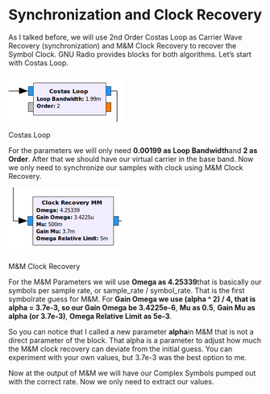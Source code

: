 # Synchronization and Clock Recovery

As I talked before, we will use 2nd Order Costas Loop as Carrier Wave Recovery \(synchronization\) and M&M Clock Recovery to recover the Symbol Clock. GNU Radio provides blocks for both algorithms. Let’s start with Costas Loop.

![](/assets/costas-loop-grc.png)

Costas Loop

For the parameters we will only need **0.00199 as Loop Bandwidth**and **2 as Order**. After that we should have our virtual carrier in the base band. Now we only need to synchronize our samples with clock using M&M Clock Recovery.

![](/assets/mm-recovery.png)

M&M Clock Recovery

For the M&M Parameters we will use **Omega as 4.25339**that is basically our symbols per sample rate, or sample\_rate / symbol\_rate. That is the first symbolrate guess for M&M. For **Gain Omega we use \(alpha ^ 2\) / 4, that is alpha = 3.7e-3, so our Gain Omega be 3.4225e-6**, **Mu as 0.5**, **Gain Mu as alpha \(or 3.7e-3\)**, **Omega Relative Limit as 5e-3**.

So you can notice that I called a new parameter **alpha**in M&M that is not a direct parameter of the block. That alpha is a parameter to adjust how much the M&M clock recovery can deviate from the initial guess. You can experiment with your own values, but 3.7e-3 was the best option to me.

Now at the output of M&M we will have our Complex Symbols pumped out with the correct rate. Now we only need to extract our values.

